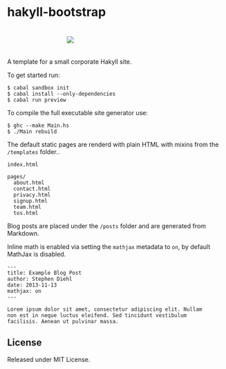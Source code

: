hakyll-bootstrap
================

<p align="center" style="padding: 20px; width: 50%">
<img src="https://raw.github.com/sdiehl/hakyll-bootstrap/master/sample.png">
</p>

A template for a small corporate Hakyll site.

To get started run:

```shell
$ cabal sandbox init
$ cabal install --only-dependencies
$ cabal run preview
```

To compile the full executable site generator use:

```shell
$ ghc --make Main.hs
$ ./Main rebuild
```

The default static pages are renderd with plain HTML with mixins
from the ``/templates`` folder..

```
index.html

pages/
  about.html
  contact.html
  privacy.html
  signup.html
  team.html
  tos.html
```

Blog posts are placed under the ``/posts`` folder and are
generated from Markdown.

Inline math is enabled via setting the ``mathjax`` metadata to
``on``, by default MathJax is disabled.

```text
---
title: Example Blog Post
author: Stephen Diehl
date: 2013-11-13
mathjax: on
---

Lorem ipsum dolor sit amet, consectetur adipiscing elit. Nullam
non est in neque luctus eleifend. Sed tincidunt vestibulum
facilisis. Aenean ut pulvinar massa.
```

License
--------

Released under MIT License.

